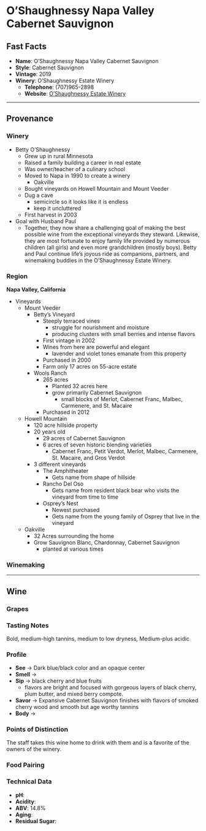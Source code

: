 # O’Shaughnessy Napa Valley Cabernet Sauvignon
## Fast Facts
 - **Name**: O’Shaughnessy Napa Valley Cabernet Sauvignon
 - **Style**: Cabernet Sauvignon
 - **Vintage**: 2019
 - **Winery**: O’Shaughnessy Estate Winery
     - **Telephone**: (707)965-2898
     - **Website**: [O’Shaughnessy Estate Winery](https://www.oshaughnessywinery.com)
- - - -

## Provenance
### Winery
 - Betty O’Shaughnessy
    - Grew up in rural Minnesota
    - Raised a family building a career in real estate
    - Was owner/teacher of a culinary school
    - Moved to Napa in 1990 to create a winery
        - Oakville
    - Bought vineyards on Howell Mountain and Mount Veeder
    - Dug a cave 
        - semicircle so it looks like it is endless
        - keep it uncluttered
    - First harvest in 2003
 - Goal with Husband Paul
     - Together, they now share a challenging goal of making the best possible wine from the exceptional vineyards they steward. Likewise, they are most fortunate to enjoy family life provided by numerous children (all girls) and even more grandchildren (mostly boys). Betty and Paul continue life’s joyous ride as companions, partners, and winemaking buddies in the O’Shaughnessy Estate Winery.

### Region
**Napa Valley, California**

 - Vineyards
    - Mount Veeder
        - Betty’s Vineyard
            - Steeply terraced vines
                - struggle for nourishment and moisture
                - producing clusters with small berries and intense flavors
            - First vintage in 2002
            - Wines from here are powerful and elegant
                - lavender and violet tones emanate from this property
            - Purchased in 2000
            - Farm only 17 acres on 55-acre estate
        - Wools Ranch
            - 265 acres
                - Planted 32 acres here
                - grow primarily Cabernet Sauvignon
                    - small blocks of Merlot, Cabernet Franc, Malbec, Carmenere, and St. Macaire
            - Purchased in 2012
    - Howell Mountain
        - 120 acre hillside property
        - 20 years old
            - 29 acres of Cabernet Sauvignon
            - 6 acres of seven historic blending varieties
                - Cabernet Franc, Petit Verdot, Merlot, Malbec, Carmenere, St. Macaire, and Gros Verdot
        - 3 different vineyards
            - The Amphitheater
                - Gets name from shape of hillside
            - Rancho Del Oso
                - Gets name from resident black bear who visits the vineyard from time to time
            - Osprey’s Nest
                - Newest purchased
                - Gets name from the young family of Osprey that live in the vineyard
    - Oakville
        - 32 Acres surrounding the home
        - Grow Sauvignon Blanc, Chardonnay, Cabernet Sauvignon
            - planted at various times
 
### Winemaking 
- - - -

## Wine
### Grapes

### Tasting Notes
Bold, medium-high tannins, medium to low dryness, Medium-plus acidic

### Profile
 - **See** →  Dark blue/black color and an opaque center
 - **Smell** → 
 - **Sip** → black cherry and blue fruits
     - flavors are bright and focused with gorgeous layers of black cherry, plum butter, and mixed berry compote.
 - **Savor** → Expansive Cabernet Sauvignon finishes with flavors of smoked cherry wood and smooth but age worthy tannins
 - **Body** →

### Points of Distinction
The staff takes this wine home to drink with them and is a favorite of the owners of the winery.

### Food Pairing

### Technical Data
 - **pH**: 
 - **Acidity**: 
 - **ABV**: 14.8%
 - **Aging**: 
 - **Residual Sugar**: 
